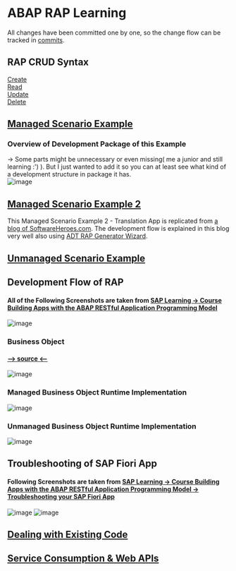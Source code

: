 # ABAP RAP Learning

All changes have been committed one by one, so the change flow can be tracked in [commits](https://github.com/alikapllan/abap_rap/commits/main/).

## RAP CRUD Syntax
[Create](https://github.com/alikapllan/abap_rap/blob/main/src/zahk_rap_crud_syntax/zcl_rapdemo02_crud_syntax.clas.abap#L23-L68)  
[Read](https://github.com/alikapllan/abap_rap/blob/main/src/zahk_rap_crud_syntax/zcl_rapdemo02_crud_syntax.clas.abap#L102-L119)    
[Update](https://github.com/alikapllan/abap_rap/blob/main/src/zahk_rap_crud_syntax/zcl_rapdemo02_crud_syntax.clas.abap#L121-L168)     
[Delete](https://github.com/alikapllan/abap_rap/blob/main/src/zahk_rap_crud_syntax/zcl_rapdemo02_crud_syntax.clas.abap#L70-L100)  
## [Managed Scenario Example](https://github.com/alikapllan/abap_rap/tree/main/src/zahk_rap_managed/zahk_rap_managed_01) 
### Overview of Development Package of this Example
-> Some parts might be unnecessary or even missing( me a junior and still learning :') ). But I just wanted to add it so you can at least see what kind of a development structure in package it has.  
![image](https://github.com/user-attachments/assets/6229aa80-6f96-48c2-ad40-4a94e2bb60fd)  
## [Managed Scenario Example 2](https://github.com/alikapllan/abap_rap/tree/main/src/zahk_rap_managed/zahk_rap_google_translate)
This Managed Scenario Example 2 - Translation App is replicated from [a blog of SoftwareHeroes.com](https://software-heroes.com/en/blog/abap-rap-translate-app-example). The development flow is explained in this blog very well also using [ADT RAP Generator Wizard](https://discoveringabap.com/2022/11/16/abap-restful-application-programming-model-8-rap-generator-wizard/). 
## [Unmanaged Scenario Example](https://github.com/alikapllan/abap_rap/tree/main/src/zahk_rap_unmanaged/zahk_rap_unmanaged_01) 

## Development Flow of RAP
#### All of the Following Screenshots are taken from [SAP Learning -> Course Building Apps with the ABAP RESTful Application Programming Model](https://learning.sap.com/courses/building-apps-with-the-abap-restful-application-programming-model/the-enhanced-business-scenario_LE_1a4a9cd8-d068-4613-95ef-ef05ddf0b3ce)
![image](https://github.com/user-attachments/assets/f852ada8-ca2b-4b97-8f98-9ae215349686)  

### Business Object
#### [--> source <--](https://d.dam.sap.com/a/SGYW5Us/20240611_ABAP_RAP_Overview%40SCN.pdf?inline=true&rc=10&doi=SAP1085541)  

![image](https://github.com/user-attachments/assets/632f049b-3a2d-47e6-92c1-a12c2523e897)

### Managed Business Object Runtime Implementation
![image](https://github.com/user-attachments/assets/62750c1b-cc43-4cdf-b3f0-4cedf97d027e)

### Unmanaged Business Object Runtime Implementation
![image](https://github.com/user-attachments/assets/42b1631b-ed6b-4a0f-86cd-dd784e11cf47)

## Troubleshooting of SAP Fiori App
#### Following Screenshots are taken from [SAP Learning -> Course Building Apps with the ABAP RESTful Application Programming Model -> Troubleshooting your SAP Fiori App](https://learning.sap.com/courses/building-apps-with-the-abap-restful-application-programming-model/troubleshooting-your-sap-fiori-app_LE_a174358d-4fa9-492b-864b-a276c28e80ec)
![image](https://github.com/user-attachments/assets/dba7295a-20e2-4e7a-9da4-ef9eb67ea7b3)
![image](https://github.com/user-attachments/assets/b552caa8-13b2-4790-9731-cfd1bcd8a486)

## [Dealing with Existing Code](https://learning.sap.com/courses/building-apps-with-the-abap-restful-application-programming-model/defining-and-implementing-the-business-object-behavior_LE_3903d34c-9c78-4089-b967-bcdf1581a135)

## [Service Consumption & Web APIs](https://learning.sap.com/courses/building-apps-with-the-abap-restful-application-programming-model/the-business-scenario_LE_154dc8cd-c3e4-4939-b8b0-8b0b1b326395)

